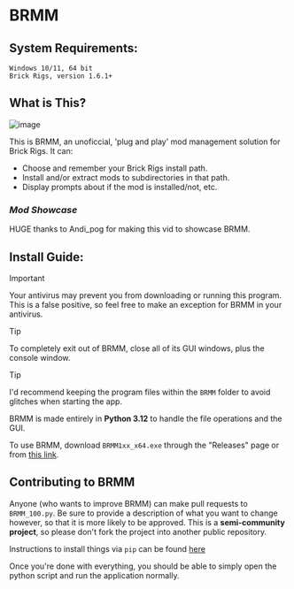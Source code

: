 # BRMM

## System Requirements:

```
Windows 10/11, 64 bit
Brick Rigs, version 1.6.1+
```

## What is This?

![image](https://github.com/anonymous-editor/BRMM/assets/74514726/5fbc4b7b-179e-4574-82fb-340ac1190fcf)

This is BRMM, an unoficcial, 'plug and play' mod management solution for Brick Rigs. It can:
- Choose and remember your Brick Rigs install path.
- Install and/or extract mods to subdirectories in that path.
- Display prompts about if the mod is installed/not, etc.

### _Mod Showcase_

HUGE thanks to Andi_pog for making this vid to showcase BRMM.

## Install Guide:

> [!IMPORTANT]
> Your antivirus may prevent you from downloading or running this program. This is a false positive, so feel free to make an exception for BRMM in your antivirus.

> [!TIP]
> To completely exit out of BRMM, close all of its GUI windows, plus the console window.

> [!TIP]
> I'd recommend keeping the program files within the `BRMM` folder to avoid glitches when starting the app. 

BRMM is made entirely in **Python 3.12** to handle the file operations and the GUI.

To use BRMM, download `BRMM1xx_x64.exe` through the "Releases" page or from [this link](https://github.com/anonymous-editor/BRMM/releases/tag/1.0.0).

## Contributing to BRMM

Anyone (who wants to improve BRMM) can make pull requests to `BRMM_100.py`. Be sure to provide a description of what you want to change however, so that it is more likely to be approved. This is a **semi-community project**, so please don't fork the project into another public repository.

  Instructions to install things via `pip` can be found [here](https://pip.pypa.io/en/stable/installation/)

  Once you're done with everything, you should be able to simply open the python script and run the application normally.

